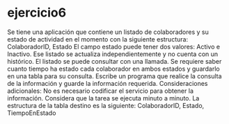 # ejercicio6
Se tiene una aplicación que contiene un listado de colaboradores y su estado de actividad en el momento con la siguiente estructura:  ColaboradorID, Estado  El campo estado puede tener dos valores: Activo e Inactivo.  Ese listado se actualiza independientemente y no cuenta con un histórico. El listado se puede consultar con una llamada. Se requiere saber cuanto tiempo ha estado cada colaborador en ambos estados y guardarlo en una tabla para su consulta. Escribe un programa que realice la consulta de la información y guarde la información requerida.  Consideraciones adicionales: No es necesario codificar el servicio para obtener la información. Considera que la tarea se ejecuta minuto a minuto. La estructura de la tabla destino es la siguiente: ColaboradorID, Estado, TiempoEnEstado
